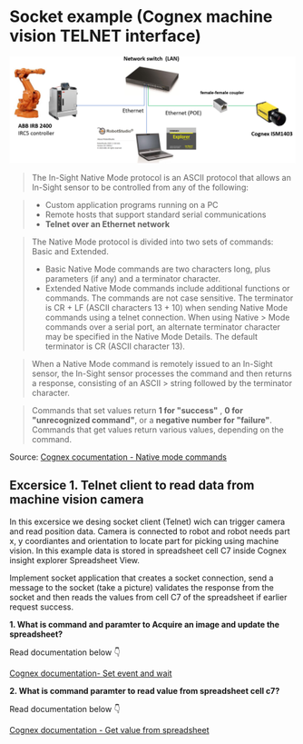 # Socket example (Cognex machine vision TELNET interface)

<img src="abb_cognex_communication.png">


> The In-Sight Native Mode protocol is an ASCII protocol that allows an In-Sight sensor to be controlled from any of the following:

> - Custom application programs running on a PC
> - Remote hosts that support standard serial communications
> - **Telnet over an Ethernet network**

> The Native Mode protocol is divided into two sets of commands: Basic and Extended.
> - Basic Native Mode commands are two characters long, plus parameters (if any) and a terminator character.
> - Extended Native Mode commands include additional functions or commands.
> The commands are not case sensitive. The terminator is CR + LF (ASCII characters 13 + 10) when sending Native Mode commands using a telnet connection. When using Native > Mode commands over a serial port, an alternate terminator character may be specified in the Native Mode Details.
> The default terminator is CR (ASCII character 13).

> When a Native Mode command is remotely issued to an In-Sight sensor, the In-Sight sensor processes the command and then returns a response, consisting of an ASCII > string followed by the terminator character.

> Commands that set values return **1 for "success"** , **0 for "unrecognized command"**, or a **negative number for "failure"**.
> Commands that get values return various values, depending on the command.

Source: [Cognex cocumentation - Native mode commands](https://support.cognex.com/docs/is_613/web/EN/ise/Content/Communications_Reference/NativeMode_Commands.htm?tocpath=Communication%20Reference%7CNative%20Mode%20Communications%7C_____1)


## Excersice 1. Telnet client to read data from machine vision camera

In this excersice we desing socket client (Telnet) wich can trigger camera and read position data.
Camera is connected to robot and robot needs part x, y coordiantes and orientation to locate part for picking using machine vision.
In this example data is stored in spreadsheet cell C7 inside Cognex insight explorer Spreadsheet View. 

Implement socket application that creates a socket connection,  send a message to the socket (take a picture) validates the response from the socket and then reads the values from cell C7 of the spreadsheet if earlier request  success.


**1. What is command and paramter to Acquire an image and update the spreadsheet?**

Read documentation below 👇

[Cognex documentation- Set event and wait](https://support.cognex.com/docs/is_613/web/EN/ise/Content/Communications_Reference/SetEventAndWait.htm)


**2. What is command paramter to read value from spreadsheet cell c7?**

Read documentation below 👇

[Cognex documentation - Get value from spreadsheet](https://support.cognex.com/docs/is_613/web/EN/ise/Content/Communications_Reference/GetValue_Spreadsheet.htm)








